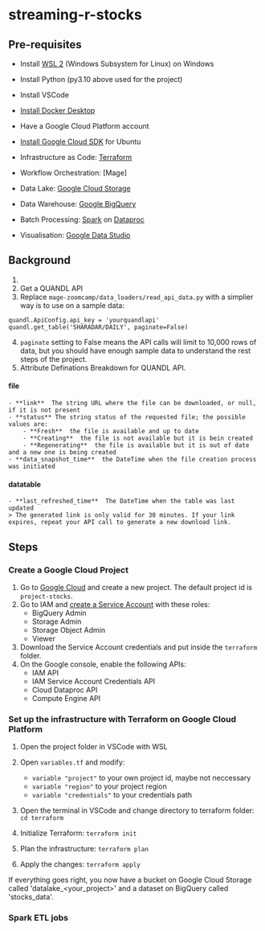 # streaming-r-stocks


## Pre-requisites
- Install [WSL 2](https://docs.microsoft.com/en-us/windows/wsl/install) (Windows Subsystem for Linux) on Windows
- Install Python (py3.10 above used for the project)
- Install VSCode
- [Install Docker Desktop](https://docs.docker.com/desktop/windows/install/)
- Have a Google Cloud Platform account
- [Install Google Cloud SDK](https://cloud.google.com/sdk/docs/install-sdk#deb) for Ubuntu

-  Infrastructure as Code: [Terraform](https://www.terraform.io/downloads/)
- Workflow Orchestration: [Mage]
- Data Lake: [Google Cloud Storage](https://cloud.google.com/storage)
- Data Warehouse: [Google BigQuery](https://cloud.google.com/bigquery)
- Batch Processing: [Spark](https://spark.apache.org/) on [Dataproc](https://cloud.google.com/dataproc)
- Visualisation: [Google Data Studio](https://datastudio.google.com/)


## Background

1. 
2. Get a QUANDL API
3. Replace `mage-zoomcamp/data_loaders/read_api_data.py` with a simplier way is to use on a sample data: 
```
quandl.ApiConfig.api_key = 'yourquandlapi'
quandl.get_table('SHARADAR/DAILY', paginate=False)
```
4. `paginate` setting to False means the API calls will limit to 10,000 rows of data, but you should have enough sample data to understand the rest steps of the project. 
5. Attribute Definations Breakdown for QUANDL API. 

#### file 
    - **link​** ­ The string URL where the file can be downloaded, or null, if it is not present 
    - **status**​ The string status of the requested file; the possible values are: 
        - **Fresh** ­ the file is available and up to date 
        - **Creating** ­ the file is not available but it is bein created 
        - **Regenerating** ­ the file is available but it is out of date and a new one is being created 
    - **data_snapshot_time​** ­ the DateTime when the file creation process was initiated 
#### datatable
    - **last_refreshed_time​** ­ The DateTime when the table was last updated 
    > The generated ​link is only valid for 30 minutes. If your link expires, repeat your API call to generate a new ​download link. 


## Steps

### Create a Google Cloud Project
1. Go to [Google Cloud](https://console.cloud.google.com/) and create a new project. The default project id is `project-stocks`. 
2. Go to IAM and [create a Service Account](https://cloud.google.com/docs/authentication/getting-started#creating_a_service_account) with these roles:
    - BigQuery Admin
    - Storage Admin
    - Storage Object Admin
    - Viewer
3. Download the Service Account credentials and put inside the `terraform` folder.
4. On the Google console, enable the following APIs:
    - IAM API
    - IAM Service Account Credentials API
    - Cloud Dataproc API
    - Compute Engine API

### Set up the infrastructure with Terraform on Google Cloud Platform

1. Open the project folder in VSCode with WSL
2. Open `variables.tf` and modify:
    
    * `variable "project"` to your own project id, maybe not neccessary
    * `variable "region"` to your project region
    * `variable "credentials"` to your credentials path
3. Open the terminal in VSCode and change directory to terraform folder: `cd terraform` 
4. Initialize Terraform: `terraform init`
5. Plan the infrastructure: `terraform plan`
6. Apply the changes: `terraform apply`

If everything goes right, you now have a bucket on Google Cloud Storage called 'datalake_<your_project>' and a dataset on BigQuery called 'stocks_data'.


### Spark ETL jobs
